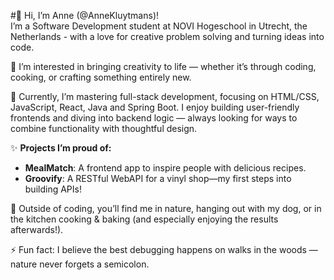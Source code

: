 #👋 Hi, I’m Anne (@AnneKluytmans)!  
I’m a Software Development student at NOVI Hogeschool in Utrecht, the Netherlands - with a love for creative problem solving and turning ideas into code.

👀 I’m interested in bringing creativity to life — whether it’s through coding, cooking, or crafting something entirely new.

🌱 Currently, I’m mastering full-stack development, focusing on HTML/CSS, JavaScript, React, Java and Spring Boot. I enjoy building user-friendly frontends and diving into backend logic — always looking for ways to combine functionality with thoughtful design.

✨ **Projects I’m proud of:**
- **MealMatch**: A frontend app to inspire people with delicious recipes.
- **Groovify**: A RESTful WebAPI for a vinyl shop—my first steps into building APIs!

🍃 Outside of coding, you’ll find me in nature, hanging out with my dog, or in the kitchen cooking & baking (and especially enjoying the results afterwards!).

⚡ Fun fact: I believe the best debugging happens on walks in the woods — nature never forgets a semicolon.

<!---
AnneKluytmans/AnneKluytmans is a ✨ special ✨ repository because its `README.md` (this file) appears on your GitHub profile.
You can click the Preview link to take a look at your changes.
--->
